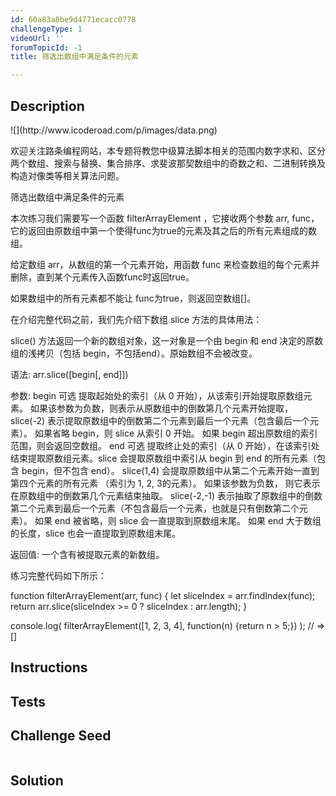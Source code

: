 ```yaml
---
id: 60a83a8be9d4771ecacc0778
challengeType: 1
videoUrl: ''
forumTopicId: -1
title: 筛选出数组中满足条件的元素

---
```


## Description
<section id='description'>
![](http://www.icoderoad.com/p/images/data.png)

欢迎关注路条编程网站，本专题将教您中级算法脚本相关的范围内数字求和、区分两个数组、搜索与替换、集合排序、求斐波那契数组中的奇数之和、二进制转换及构造对像类等相关算法问题。

筛选出数组中满足条件的元素

本次练习我们需要写一个函数 filterArrayElement ，它接收两个参数 arr, func，它的返回由原数组中第一个使得func为true的元素及其之后的所有元素组成的数组。

给定数组 arr，从数组的第一个元素开始，用函数 func 来检查数组的每个元素并删除，直到某个元素传入函数func时返回true。

如果数组中的所有元素都不能让 func为true，则返回空数组[]。

在介绍完整代码之前，我们先介绍下数组 slice 方法的具体用法： 

slice() 方法返回一个新的数组对象，这一对象是一个由 begin 和 end 决定的原数组的浅拷贝（包括 begin，不包括end）。原始数组不会被改变。

语法:
arr.slice([begin[, end]])

参数:
  begin 可选
    提取起始处的索引（从 0 开始），从该索引开始提取原数组元素。
    如果该参数为负数，则表示从原数组中的倒数第几个元素开始提取，slice(-2) 表示提取原数组中的倒数第二个元素到最后一个元素（包含最后一个元素）。
    如果省略 begin，则 slice 从索引 0 开始。
    如果 begin 超出原数组的索引范围，则会返回空数组。
  end 可选
    提取终止处的索引（从 0 开始），在该索引处结束提取原数组元素。slice 会提取原数组中索引从 begin 到 end 的所有元素（包含 begin，但不包含 end）。
    slice(1,4) 会提取原数组中从第二个元素开始一直到第四个元素的所有元素 （索引为 1, 2, 3的元素）。
    如果该参数为负数， 则它表示在原数组中的倒数第几个元素结束抽取。 slice(-2,-1) 表示抽取了原数组中的倒数第二个元素到最后一个元素（不包含最后一个元素，也就是只有倒数第二个元素）。
    如果 end 被省略，则 slice 会一直提取到原数组末尾。
    如果 end 大于数组的长度，slice 也会一直提取到原数组末尾。

返回值:
一个含有被提取元素的新数组。

练习完整代码如下所示：

function filterArrayElement(arr, func) {
   let sliceIndex = arr.findIndex(func);
   return arr.slice(sliceIndex >= 0 ? sliceIndex : arr.length);
}

console.log( filterArrayElement([1, 2, 3, 4], function(n) {return n > 5;}) );
// => []

</section>

## Instructions
<section id='instructions'>

</section>

## Tests
<section id='tests'>

</section>

## Challenge Seed
<section id='challengeSeed'>

<div id='js-seed'>

```js

```

</div>



</section>

## Solution
<section id='solution'>


</section>
